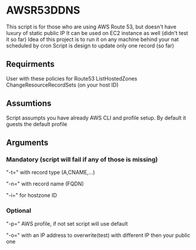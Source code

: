 # AWSR53DDNS
This script is for those who are using AWS Route 53, but doesn't have luxury of static public IP
It can be used on EC2 instance as well (didn't test it so far)
Idea of this project is to run it on any machine behind your nat scheduled by cron
Script is design to update only one record (so far)

## Requirments 
User with these policies for Route53
ListHostedZones
ChangeResourceRecordSets (on your host ID)

## Assumtions
Script assumpts you have already AWS CLI and profile setup. By default it guests the default profile

## Arguments
### Mandatory (script will fail if any of those is missing)
"-t=" with record type (A,CNAME,...)
 
"-n=" with record name (FQDN)
 
"-i=" for hostzone ID
 
### Optional
"-p=" AWS profile, if not set script will use default
 
"-o=" with an IP address to overwrite(test) with different IP then your public one
